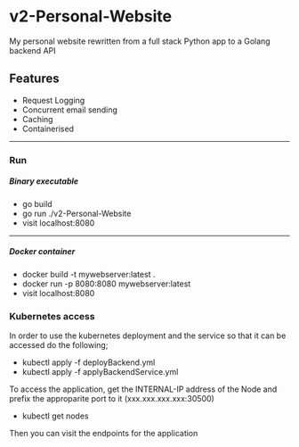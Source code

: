 # v2-Personal-Website
My personal website rewritten from a full stack Python app to a Golang backend API

## Features
- Request Logging
- Concurrent email sending
- Caching
- Containerised
***

### Run
##### Binary executable
- go build
- go run ./v2-Personal-Website
- visit localhost:8080
***

##### Docker container
- docker build -t mywebserver:latest .
- docker run -p 8080:8080 mywebserver:latest
- visit localhost:8080

### Kubernetes access
In order to use the kubernetes deployment and the service so that it can be accessed do the following;

- kubectl apply -f deployBackend.yml
- kubectl apply -f applyBackendService.yml

To access the application, get the INTERNAL-IP address of the Node and prefix the approparite port to it (xxx.xxx.xxx.xxx:30500)

- kubectl get nodes

Then you can visit the endpoints for the application
